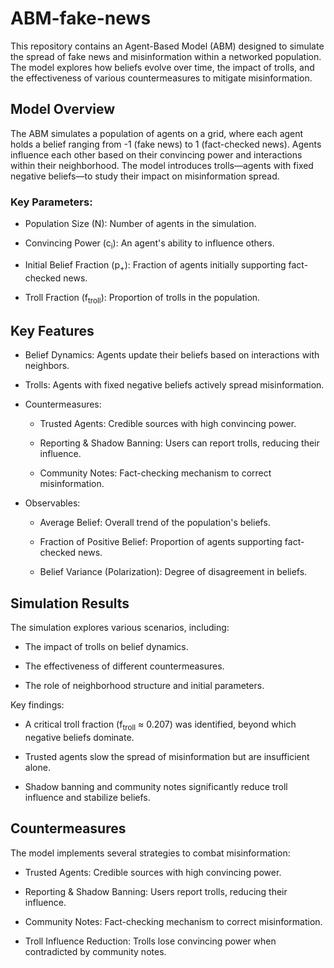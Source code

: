 # ABM-fake-news
This repository contains an Agent-Based Model (ABM) designed to simulate the spread of fake news and misinformation within a networked population. The model explores how beliefs evolve over time, the impact of trolls, and the effectiveness of various countermeasures to mitigate misinformation.

## Model Overview
The ABM simulates a population of agents on a grid, where each agent holds a belief ranging from -1 (fake news) to 1 (fact-checked news). Agents influence each other based on their convincing power and interactions within their neighborhood. The model introduces trolls—agents with fixed negative beliefs—to study their impact on misinformation spread.

### Key Parameters:
- Population Size (N): Number of agents in the simulation.

- Convincing Power (c<sub>i</sub>): An agent's ability to influence others.

- Initial Belief Fraction (p<sub>+</sub>): Fraction of agents initially supporting fact-checked news.

- Troll Fraction (f<sub>troll</sub>): Proportion of trolls in the population.

## Key Features
- Belief Dynamics: Agents update their beliefs based on interactions with neighbors.

- Trolls: Agents with fixed negative beliefs actively spread misinformation.

- Countermeasures:

  - Trusted Agents: Credible sources with high convincing power.

  - Reporting & Shadow Banning: Users can report trolls, reducing their influence.

  - Community Notes: Fact-checking mechanism to correct misinformation.

- Observables:

  - Average Belief: Overall trend of the population's beliefs.

  - Fraction of Positive Belief: Proportion of agents supporting fact-checked news.

  - Belief Variance (Polarization): Degree of disagreement in beliefs.

## Simulation Results
The simulation explores various scenarios, including:

- The impact of trolls on belief dynamics.

- The effectiveness of different countermeasures.

- The role of neighborhood structure and initial parameters.

Key findings:

- A critical troll fraction (f<sub>troll</sub> ≈ 0.207) was identified, beyond which negative beliefs dominate.

- Trusted agents slow the spread of misinformation but are insufficient alone.

- Shadow banning and community notes significantly reduce troll influence and stabilize beliefs.

## Countermeasures
The model implements several strategies to combat misinformation:

- Trusted Agents: Credible sources with high convincing power.

- Reporting & Shadow Banning: Users report trolls, reducing their influence.

- Community Notes: Fact-checking mechanism to correct misinformation.

- Troll Influence Reduction: Trolls lose convincing power when contradicted by community notes.

